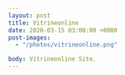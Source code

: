```yaml
---
layout: post
title: Vitrineonline
date: 2020-03-15 03:00:00 +0000
post-images:
  - "/photos/vitrineonline.png"

body: Vitrineonline Site.
---
```

